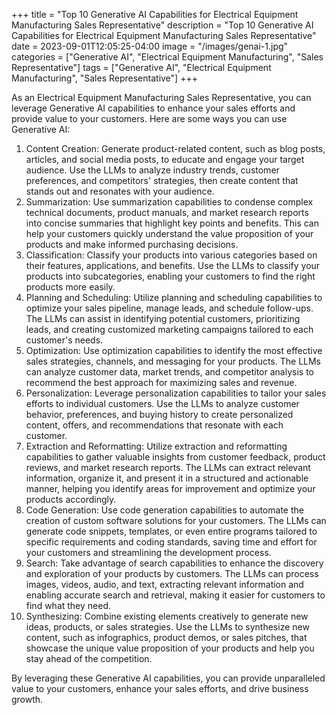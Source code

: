 +++
title = "Top 10 Generative AI Capabilities for Electrical Equipment Manufacturing Sales Representative"
description = "Top 10 Generative AI Capabilities for Electrical Equipment Manufacturing Sales Representative"
date = 2023-09-01T12:05:25-04:00
image = "/images/genai-1.jpg"
categories = ["Generative AI", "Electrical Equipment Manufacturing", "Sales Representative"]
tags = ["Generative AI", "Electrical Equipment Manufacturing", "Sales Representative"]
+++

As an Electrical Equipment Manufacturing Sales Representative, you can leverage Generative AI capabilities to enhance your sales efforts and provide value to your customers. Here are some ways you can use Generative AI:

1. Content Creation: Generate product-related content, such as blog posts, articles, and social media posts, to educate and engage your target audience. Use the LLMs to analyze industry trends, customer preferences, and competitors' strategies, then create content that stands out and resonates with your audience.
2. Summarization: Use summarization capabilities to condense complex technical documents, product manuals, and market research reports into concise summaries that highlight key points and benefits. This can help your customers quickly understand the value proposition of your products and make informed purchasing decisions.
3. Classification: Classify your products into various categories based on their features, applications, and benefits. Use the LLMs to classify your products into subcategories, enabling your customers to find the right products more easily.
4. Planning and Scheduling: Utilize planning and scheduling capabilities to optimize your sales pipeline, manage leads, and schedule follow-ups. The LLMs can assist in identifying potential customers, prioritizing leads, and creating customized marketing campaigns tailored to each customer's needs.
5. Optimization: Use optimization capabilities to identify the most effective sales strategies, channels, and messaging for your products. The LLMs can analyze customer data, market trends, and competitor analysis to recommend the best approach for maximizing sales and revenue.
6. Personalization: Leverage personalization capabilities to tailor your sales efforts to individual customers. Use the LLMs to analyze customer behavior, preferences, and buying history to create personalized content, offers, and recommendations that resonate with each customer.
7. Extraction and Reformatting: Utilize extraction and reformatting capabilities to gather valuable insights from customer feedback, product reviews, and market research reports. The LLMs can extract relevant information, organize it, and present it in a structured and actionable manner, helping you identify areas for improvement and optimize your products accordingly.
8. Code Generation: Use code generation capabilities to automate the creation of custom software solutions for your customers. The LLMs can generate code snippets, templates, or even entire programs tailored to specific requirements and coding standards, saving time and effort for your customers and streamlining the development process.
9. Search: Take advantage of search capabilities to enhance the discovery and exploration of your products by customers. The LLMs can process images, videos, audio, and text, extracting relevant information and enabling accurate search and retrieval, making it easier for customers to find what they need.
10. Synthesizing: Combine existing elements creatively to generate new ideas, products, or sales strategies. Use the LLMs to synthesize new content, such as infographics, product demos, or sales pitches, that showcase the unique value proposition of your products and help you stay ahead of the competition.

By leveraging these Generative AI capabilities, you can provide unparalleled value to your customers, enhance your sales efforts, and drive business growth.